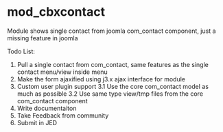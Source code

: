 mod_cbxcontact
==============

Module shows single contact from joomla com_contact component, just a missing feature in joomla


Todo List:

1. Pull a single contact from com_contact, same features as the single contact menu/view inside menu
2. Make the form ajaxified using j3.x ajax interface for module
3. Custom user plugin support
3.1 Use the core com_contact model as much as possible
3.2 Use same type view/tmp files from the core com_contact component
4. Write documentaiton
5. Take Feedback from community
6. Submit in JED
